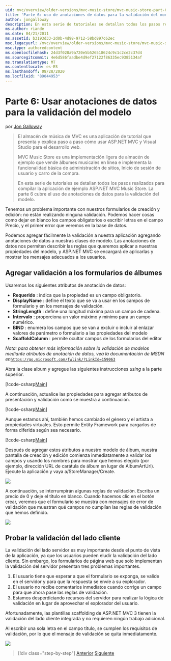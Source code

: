 ```yaml
---
uid: mvc/overview/older-versions/mvc-music-store/mvc-music-store-part-6
title: 'Parte 6: uso de anotaciones de datos para la validación del modelo | Microsoft Docs'
author: jongalloway
description: En esta serie de tutoriales se detallan todos los pasos realizados para compilar la aplicación de ejemplo ASP.NET MVC Music Store. La parte 6 cubre el uso de anotaciones de datos para el modelo V...
ms.author: riande
ms.date: 04/21/2011
ms.assetid: b3193d33-2d0b-4d98-9712-58bd897c62ec
msc.legacyurl: /mvc/overview/older-versions/mvc-music-store/mvc-music-store-part-6
msc.type: authoredcontent
ms.openlocfilehash: 24d3f028a9a720e5b526518624c9c1c2ce2c37d4
ms.sourcegitcommit: 4e6d586faadbe4d9ef27122f86335ec9385134af
ms.translationtype: MT
ms.contentlocale: es-ES
ms.lasthandoff: 08/28/2020
ms.locfileid: "89044953"
---
```

# <a name="part-6-using-data-annotations-for-model-validation"></a>Parte 6: Usar anotaciones de datos para la validación del modelo

por [Jon Galloway](https://github.com/jongalloway)

> El almacén de música de MVC es una aplicación de tutorial que presenta y explica paso a paso cómo usar ASP.NET MVC y Visual Studio para el desarrollo web.  
>   
> MVC Music Store es una implementación ligera de almacén de ejemplo que vende álbumes musicales en línea e implementa la funcionalidad básica de administración de sitios, Inicio de sesión de usuario y carro de la compra.  
>   
> En esta serie de tutoriales se detallan todos los pasos realizados para compilar la aplicación de ejemplo ASP.NET MVC Music Store. La parte 6 cubre el uso de anotaciones de datos para la validación del modelo.

Tenemos un problema importante con nuestros formularios de creación y edición: no están realizando ninguna validación. Podemos hacer cosas como dejar en blanco los campos obligatorios o escribir letras en el campo Precio, y el primer error que veremos en la base de datos.

Podemos agregar fácilmente la validación a nuestra aplicación agregando anotaciones de datos a nuestras clases de modelo. Las anotaciones de datos nos permiten describir las reglas que queremos aplicar a nuestras propiedades del modelo, y ASP.NET MVC se encargará de aplicarlas y mostrar los mensajes adecuados a los usuarios.

## <a name="adding-validation-to-our-album-forms"></a>Agregar validación a los formularios de álbumes

Usaremos los siguientes atributos de anotación de datos:

- **Requerido** : indica que la propiedad es un campo obligatorio.
- **DisplayName** : define el texto que se va a usar en los campos de formulario y en los mensajes de validación.
- **StringLength** : define una longitud máxima para un campo de cadena.
- **Intervalo** : proporciona un valor máximo y mínimo para un campo numérico.
- **BIND** : enumera los campos que se van a excluir o incluir al enlazar valores de parámetro o formulario a las propiedades del modelo
- **ScaffoldColumn** : permite ocultar campos de los formularios del editor

*Nota: para obtener más información sobre la validación de modelos mediante atributos de anotación de datos, vea la documentación de MSDN en*[`https://go.microsoft.com/fwlink/?LinkId=159063`](https://go.microsoft.com/fwlink/?LinkId=159063)

Abra la clase album y agregue las siguientes instrucciones *using* a la parte superior.

[!code-csharp[Main](mvc-music-store-part-6/samples/sample1.cs)]

A continuación, actualice las propiedades para agregar atributos de presentación y validación como se muestra a continuación.

[!code-csharp[Main](mvc-music-store-part-6/samples/sample2.cs)]

Aunque estamos ahí, también hemos cambiado el género y el artista a propiedades virtuales. Esto permite Entity Framework para cargarlos de forma diferida según sea necesario.

[!code-csharp[Main](mvc-music-store-part-6/samples/sample3.cs)]

Después de agregar estos atributos a nuestro modelo de álbum, nuestra pantalla de creación y edición comienza inmediatamente a validar los campos y usando los nombres para mostrar que hemos elegido (por ejemplo, dirección URL de carátula de álbum en lugar de AlbumArtUrl). Ejecute la aplicación y vaya a/StoreManager/Create.

![](mvc-music-store-part-6/_static/image1.png)

A continuación, se interrumpirán algunas reglas de validación. Escriba un precio de 0 y deje el título en blanco. Cuando hacemos clic en el botón crear, veremos que el formulario se muestra con mensajes de error de validación que muestran qué campos no cumplían las reglas de validación que hemos definido.

![](mvc-music-store-part-6/_static/image2.png)

## <a name="testing-the-client-side-validation"></a>Probar la validación del lado cliente

La validación del lado servidor es muy importante desde el punto de vista de la aplicación, ya que los usuarios pueden eludir la validación del lado cliente. Sin embargo, los formularios de página web que solo implementan la validación del servidor presentan tres problemas importantes.

1. El usuario tiene que esperar a que el formulario se exponga, se valide en el servidor y para que la respuesta se envíe a su explorador.
2. El usuario no recibe comentarios inmediatos cuando corrige un campo para que ahora pase las reglas de validación.
3. Estamos desperdiciando recursos del servidor para realizar la lógica de validación en lugar de aprovechar el explorador del usuario.

Afortunadamente, las plantillas scaffolding de ASP.NET MVC 3 tienen la validación del lado cliente integrada y no requieren ningún trabajo adicional.

Al escribir una sola letra en el campo título, se cumplen los requisitos de validación, por lo que el mensaje de validación se quita inmediatamente.

![](mvc-music-store-part-6/_static/image3.png)

> [!div class="step-by-step"]
> [Anterior](mvc-music-store-part-5.md)
> [Siguiente](mvc-music-store-part-7.md)
